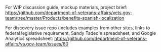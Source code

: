 For WIP discussion guide, mockup materials, project brief: 
https://github.com/department-of-veterans-affairs/vets.gov-team/tree/master/Products/benefits-spanish-localization

For discovery issue repo (includes examples from other sites, links to federal legislative requirement, Sandy Tadeo's spreadsheet, and Google Analytics spreadsheet:
https://github.com/department-of-veterans-affairs/va.gov-team/issues/60
